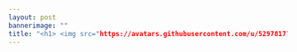 ```yaml
---
layout: post
bannerimage: ""
title: "<h1> <img src="https://avatars.githubusercontent.com/u/5297817?v=3"> <h1>"
---
```



